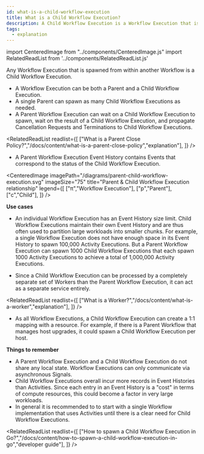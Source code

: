 ```yaml
---
id: what-is-a-child-workflow-execution
title: What is a Child Workflow Execution?
description: A Child Workflow Execution is a Workflow Execution that is spawned from within another Workflow.
tags:
  - explanation
---
```


import CenteredImage from "../components/CenteredImage.js"
import RelatedReadList from '../components/RelatedReadList.js'

Any Workflow Execution that is spawned from within another Workflow is a Child Workflow Execution.

- A Workflow Execution can be both a Parent and a Child Workflow Execution.
- A single Parent can spawn as many Child Workflow Executions as needed.
- A Parent Workflow Execution can wait on a Child Workflow Execution to spawn, wait on the result of a Child Workflow Execution, and propagate Cancellation Requests and Terminations to Child Workflow Executions.

<RelatedReadList
readlist={[
["What is a Parent Close Policy?","/docs/content/what-is-a-parent-close-policy","explanation"],
]}
/>

- A Parent Workflow Execution Event History contains Events that correspond to the status of the Child Workflow Execution.

<CenteredImage
imagePath="/diagrams/parent-child-workflow-execution.svg"
imageSize="75"
title="Parent & Child Workflow Execution relationship"
legend={[
["π","Workflow Execution"],
["p","Parent"],
["c","Child"],
]}
/>

**Use cases**

- An individual Workflow Execution has an Event History size limit.
Child Workflow Executions maintain their own Event History and are thus often used to partition large workloads into smaller chunks.
For example, a single Workflow Execution does not have enough space in its Event History to spawn 100,000 Activity Executions. But a Parent Workflow Execution can spawn 1000 Child Workflow Executions that each spawn 1000 Activity Executions to achieve a total of 1,000,000 Activity Executions.
<!-- <RelatedReadList
readlist={[
["What is a Workflow Execution Event History?","#","explanation"],
]}
/> -->
- Since a Child Workflow Execution can be processed by a completely separate set of Workers than the Parent Workflow Execution, it can act as a separate service entirely.

<RelatedReadList
readlist={[
["What is a Worker?","/docs/content/what-is-a-worker","explanation"],
]}
/>

- As all Workflow Executions, a Child Workflow Execution can create a 1:1 mapping with a resource.
For example, if there is a Parent Workflow that manages host upgrades, it could spawn a Child Workflow Execution per host.

**Things to remember**

- A Parent Workflow Execution and a Child Workflow Execution do not share any local state.
Workflow Executions can only communicate via asynchronous Signals.
- Child Workflow Executions overall incur more records in Event Histories than Activities.
Since each entry in an Event History is a "cost" in terms of compute resources, this could become a factor in very large workloads.
- In general it is recommended to to start with a single Workflow implementation that uses Activities until there is a clear need for Child Workflow Executions.

<!-- TODO convert Java & PHP docs to "how to spawn Child Workflow Executions in *" content and add links here-->
<RelatedReadList
readlist={[
["How to spawn a Child Workflow Execution in Go?","/docs/content/how-to-spawn-a-child-workflow-execution-in-go","developer guide"],
]}
/>

